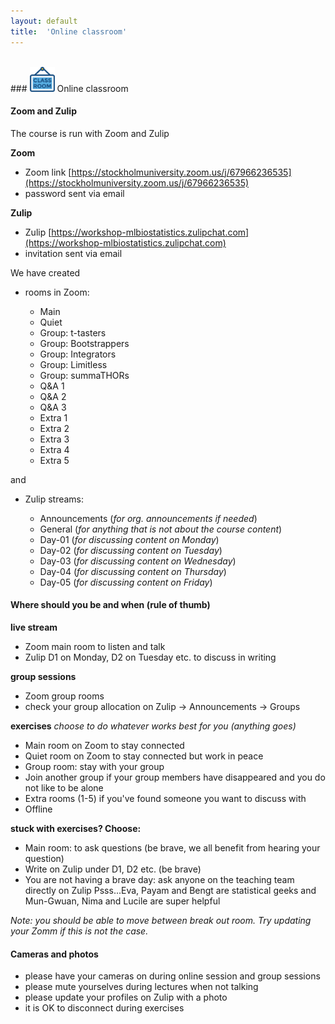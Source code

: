 ```yaml
---
layout: default
title:  'Online classroom'
---
```


<br/>
### <img border="0" src="icons/classroom.svg" width="40" height="40"> Online classroom


#### Zoom and Zulip
The course is run with Zoom and Zulip

**Zoom**

* Zoom link [https://stockholmuniversity.zoom.us/j/67966236535](https://stockholmuniversity.zoom.us/j/67966236535)
* password sent via email

**Zulip**

* Zulip [https://workshop-mlbiostatistics.zulipchat.com](https://workshop-mlbiostatistics.zulipchat.com)
* invitation sent via email

We have created

* rooms in Zoom:

  - Main
  - Quiet
  - Group: t-tasters
  - Group: Bootstrappers
  - Group: Integrators
  - Group: Limitless
  - Group: summaTHORs
  - Q&A 1
  - Q&A 2
  - Q&A 3
  - Extra 1
  - Extra 2
  - Extra 3
  - Extra 4
  - Extra 5

and

* Zulip streams:

  - Announcements (_for org. announcements if needed_)
  - General (_for anything that is not about the course content_)
  - Day-01 (_for discussing content on Monday_)
  - Day-02 (_for discussing content on Tuesday_)
  - Day-03 (_for discussing content on Wednesday_)
  - Day-04 (_for discussing content on Thursday_)
  - Day-05 (_for discussing content on Friday_)


#### Where should you be and when (rule of thumb)


**live stream**

* Zoom main room to listen and talk
* Zulip D1 on Monday, D2 on Tuesday etc. to discuss in writing

**group sessions**

* Zoom group rooms
* check your group allocation on Zulip -> Announcements -> Groups

**exercises**
_choose to do whatever works best for you (anything goes)_

  - Main room on Zoom to stay connected
  - Quiet room on Zoom to stay connected but work in peace
  - Group room: stay with your group
  - Join another group if your group members have disappeared and you do not like to be alone
  - Extra rooms (1-5) if you've found someone you want to discuss with
  - Offline

**stuck with exercises? Choose:**

* Main room: to ask questions (be brave, we all benefit from hearing your question)
* Write on Zulip under D1, D2 etc. (be brave)
* You are not having a brave day: ask anyone on the teaching team directly on Zulip
Psss...Eva, Payam and Bengt are statistical geeks and Mun-Gwuan, Nima and Lucile are super helpful


_Note: you should be able to move between break out room. Try updating your Zomm if this is not the case._

#### Cameras and photos
* please have your cameras on during online session and group sessions
* please mute yourselves during lectures when not talking
* please update your profiles on Zulip with a photo
* it is OK to disconnect during exercises
